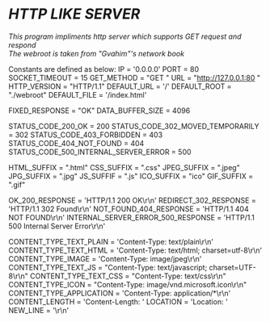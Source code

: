 # *HTTP LIKE SERVER*
*This program impliments http server which supports GET request and respond<br />
The webroot is taken from "Gvahim"'s network book*

Constants are defined as below:
IP = '0.0.0.0'
PORT = 80
SOCKET_TIMEOUT = 15
GET_METHOD = "GET "
URL = "http://127.0.0.1:80 "
HTTP_VERSION = "HTTP/1.1"
DEFAULT_URL = '/'
DEFAULT_ROOT = "./webroot"
DEFAULT_FILE = '/index.html'

FIXED_RESPONSE = "OK"
DATA_BUFFER_SIZE = 4096

STATUS_CODE_200_OK = 200
STATUS_CODE_302_MOVED_TEMPORARILY = 302
STATUS_CODE_403_FORBIDDEN = 403
STATUS_CODE_404_NOT_FOUND = 404
STATUS_CODE_500_INTERNAL_SERVER_ERROR = 500 

HTML_SUFFIX = ".html"
CSS_SUFFIX = ".css"
JPEG_SUFFIX = ".jpeg"
JPG_SUFFIX = ".jpg"
JS_SUFFIF = ".js"
ICO_SUFFIX = "ico"
GIF_SUFFIX = ".gif"

OK_200_RESPONSE = 'HTTP/1.1 200 OK\r\n'
REDIRECT_302_RESPONSE = 'HTTP/1.1 302 Found\r\n'
NOT_FOUND_404_RESPONSE = 'HTTP/1.1 404 NOT FOUND\r\n'
INTERNAL_SERVER_ERROR_500_RESPONSE = 'HTTP/1.1 500 Internal Server Error\r\n'

CONTENT_TYPE_TEXT_PLAIN = 'Content-Type: text/plain\r\n'
CONTENT_TYPE_TEXT_HTML = 'Content-Type: text/html; charset=utf-8\r\n'
CONTENT_TYPE_IMAGE = 'Content-Type: image/jpeg\r\n'
CONTENT_TYPE_TEXT_JS = "Content-Type: text/javascript; charset=UTF-8\r\n"
CONTENT_TYPE_TEXT_CSS = "Content-Type: text/css\r\n"
CONTENT_TYPE_ICON = "Content-Type: image/vnd.microsoft.icon\r\n"
CONTENT_TYPE_APPLICATION = 'Content-Type: application/*\r\n'
CONTENT_LENGTH = 'Content-Length: '
LOCATION = 'Location: '
NEW_LINE = '\r\n'
